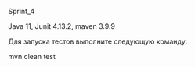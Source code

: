 Sprint_4

Java 11, Junit 4.13.2, maven 3.9.9

Для запуска тестов выполните следующую команду:

mvn clean test
